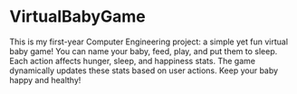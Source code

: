 # VirtualBabyGame
This is my first-year Computer Engineering project: a simple yet fun virtual baby game! You can name your baby, feed, play, and put them to sleep. Each action affects hunger, sleep, and happiness stats. The game dynamically updates these stats based on user actions. Keep your baby happy and healthy!
